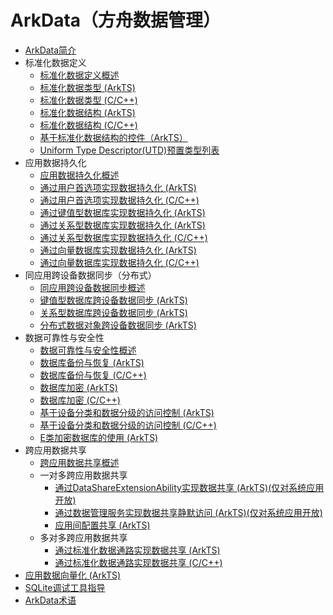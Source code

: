 # ArkData（方舟数据管理）
<!--Kit: ArkData-->
<!--Subsystem: DistributedDataManager-->
<!--Owner: @widecode-->
<!--Designer: @widecode-->
<!--Tester: @logic42-->
<!--Adviser: @ge-yafang-->

- [ArkData简介](data-mgmt-overview.md)
- 标准化数据定义<!--uniform-data-definition-->
  - [标准化数据定义概述](unified-data-definition-overview.md)
  - [标准化数据类型 (ArkTS)](uniform-data-type-descriptors.md)
  - [标准化数据类型 (C/C++)](uniform-data-type-descriptors-c.md)
  - [标准化数据结构 (ArkTS)](uniform-data-structure.md)
  - [标准化数据结构 (C/C++)](uniform-data-structure-c.md)
  - [基于标准化数据结构的控件（ArkTS）](components-based-on-uniform-data-structure.md)
  - [Uniform Type Descriptor(UTD)预置类型列表](uniform-data-type-list.md)
- 应用数据持久化<!--app-data-persistence-->
  - [应用数据持久化概述](app-data-persistence-overview.md)
  - [通过用户首选项实现数据持久化 (ArkTS)](data-persistence-by-preferences.md)
  - [通过用户首选项实现数据持久化 (C/C++)](preferences-guidelines.md)
  - [通过键值型数据库实现数据持久化 (ArkTS)](data-persistence-by-kv-store.md)
  - [通过关系型数据库实现数据持久化 (ArkTS)](data-persistence-by-rdb-store.md)
  - [通过关系型数据库实现数据持久化 (C/C++)](native-relational-store-guidelines.md)
  - [通过向量数据库实现数据持久化 (ArkTS)](data-persistence-by-vector-store.md)
  - [通过向量数据库实现数据持久化 (C/C++)](native-vector-store-guidelines.md)
- 同应用跨设备数据同步（分布式）<!--distributed-data-sync-->
  - [同应用跨设备数据同步概述](sync-app-data-across-devices-overview.md)
  - [键值型数据库跨设备数据同步 (ArkTS)](data-sync-of-kv-store.md)
  - [关系型数据库跨设备数据同步 (ArkTS)](data-sync-of-rdb-store.md)
  - [分布式数据对象跨设备数据同步 (ArkTS)](data-sync-of-distributed-data-object.md)
- 数据可靠性与安全性<!--data-reliability-security-->
  - [数据可靠性与安全性概述](data-reliability-security-overview.md)
  - [数据库备份与恢复 (ArkTS)](data-backup-and-restore.md)
  - [数据库备份与恢复 (C/C++)](native-backup-and-restore.md)
  - [数据库加密 (ArkTS)](data-encryption.md)
  - [数据库加密 (C/C++)](native-data-encryption.md)
  - [基于设备分类和数据分级的访问控制 (ArkTS)](access-control-by-device-and-data-level.md)
  - [基于设备分类和数据分级的访问控制 (C/C++)](native-access-control-by-device-and-data-level.md)
  - [E类加密数据库的使用 (ArkTS)](encrypted_estore_guidelines.md)
- 跨应用数据共享<!--cross-app-data-share-->
  - [跨应用数据共享概述](data-share-overview.md)
  - 一对多跨应用数据共享<!--one-to-many-data-share-->
    <!--Del-->
    - [通过DataShareExtensionAbility实现数据共享 (ArkTS)(仅对系统应用开放)](share-data-by-datashareextensionability.md)
    - [通过数据管理服务实现数据共享静默访问 (ArkTS)(仅对系统应用开放)](share-data-by-silent-access.md)
    <!--DelEnd-->
    - [应用间配置共享 (ArkTS)](share-config.md)
  - 多对多跨应用数据共享<!--many-to-many-data-share-->
    - [通过标准化数据通路实现数据共享 (ArkTS)](unified-data-channels.md)
    - [通过标准化数据通路实现数据共享 (C/C++)](unified-data-channels-c.md)
- [应用数据向量化 (ArkTS)](aip-data-intelligence-embedding.md)
- [SQLite调试工具指导](sqlite-database-debug-tool.md)
- [ArkData术语](data-terminology.md)
